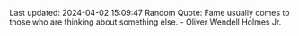 Last updated: 2024-04-02 15:09:47
Random Quote: Fame usually comes to those who are thinking about something else. - Oliver Wendell Holmes Jr.